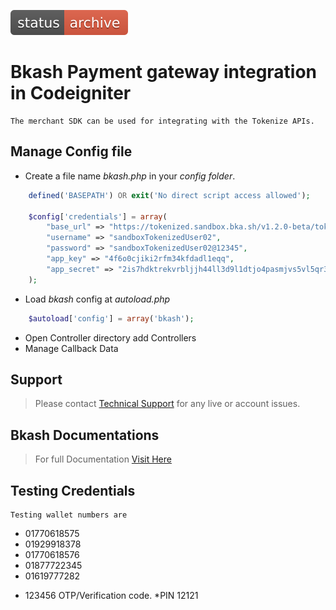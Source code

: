 ![status: archive](https://github.com/GIScience/badges/raw/master/status/archive.svg)

# Bkash Payment gateway integration in Codeigniter
	The merchant SDK can be used for integrating with the Tokenize APIs.

## Manage Config file
- Create a file name *bkash.php* in your *config folder*.

``` php
    defined('BASEPATH') OR exit('No direct script access allowed');

	$config['credentials'] = array(
		"base_url" => "https://tokenized.sandbox.bka.sh/v1.2.0-beta/tokenized",
		"username" => "sandboxTokenizedUser02",
		"password" => "sandboxTokenizedUser02@12345",
		"app_key" => "4f6o0cjiki2rfm34kfdadl1eqq",
		"app_secret" => "2is7hdktrekvrbljjh44ll3d9l1dtjo4pasmjvs5vl5qr3fug4b"
	);
```
- Load *bkash* config at *autoload.php*

``` php
	$autoload['config'] = array('bkash');
```
- Open Controller directory add Controllers
- Manage Callback Data

## Support
> Please contact [Technical Support](wmsn.web@gmail.com) for any live or account issues.

## Bkash Documentations 
> For full Documentation [Visit Here](https://developer.bka.sh/docs/checkout-url-process-overview)

## Testing Credentials
	Testing wallet numbers are

- 01770618575
- 01929918378
- 01770618576
- 01877722345
- 01619777282

* 123456 OTP/Verification code.
*PIN 12121
